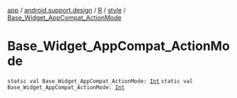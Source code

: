 [app](../../../index.md) / [android.support.design](../../index.md) / [R](../index.md) / [style](index.md) / [Base_Widget_AppCompat_ActionMode](.)

# Base_Widget_AppCompat_ActionMode

`static val Base_Widget_AppCompat_ActionMode: `[`Int`](https://kotlinlang.org/api/latest/jvm/stdlib/kotlin/-int/index.html)
`static val Base_Widget_AppCompat_ActionMode: `[`Int`](https://kotlinlang.org/api/latest/jvm/stdlib/kotlin/-int/index.html)